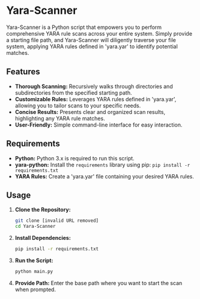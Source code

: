 # Yara-Scanner

Yara-Scanner is a Python script that empowers you to perform comprehensive YARA rule scans across your entire system. Simply provide a starting file path, and Yara-Scanner will diligently traverse your file system, applying YARA rules defined in 'yara.yar' to identify potential matches. 

## Features

* **Thorough Scanning:** Recursively walks through directories and subdirectories from the specified starting path.
* **Customizable Rules:**  Leverages YARA rules defined in 'yara.yar', allowing you to tailor scans to your specific needs.
* **Concise Results:** Presents clear and organized scan results, highlighting any YARA rule matches.
* **User-Friendly:**  Simple command-line interface for easy interaction.

## Requirements

* **Python:** Python 3.x is required to run this script.
* **yara-python:** Install the `requirements` library using pip: `pip install -r requirements.txt`
* **YARA Rules:** Create a 'yara.yar' file containing your desired YARA rules.

## Usage

1. **Clone the Repository:**
   ```bash
   git clone [invalid URL removed]
   cd Yara-Scanner
   ```

2. **Install Dependencies:**
   ```bash
   pip install -r requirements.txt
   ```

3. **Run the Script:**
   ```bash
   python main.py
   ```

4. **Provide Path:**
   Enter the base path where you want to start the scan when prompted.